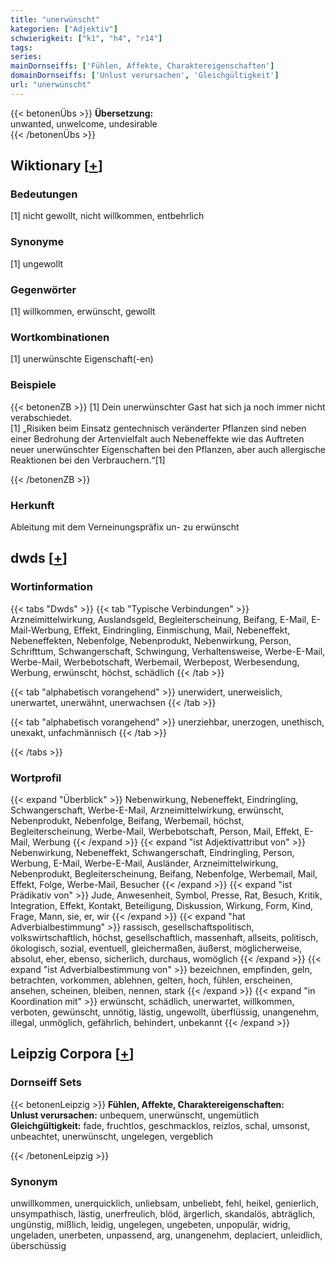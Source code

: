 ```yaml
---
title: "unerwünscht"
kategorien: ["Adjektiv"]
schwierigkeit: ["k1", "h4", "r14"]
tags:
series:
mainDornseiffs: ['Fühlen, Affekte, Charaktereigenschaften']
domainDornseiffs: ['Unlust verursachen', 'Gleichgültigkeit']
url: "unerwünscht"
---
```


{{< betonenÜbs >}}
**Übersetzung:**  
unwanted, unwelcome, undesirable  
{{< /betonenÜbs >}}

## Wiktionary [[+](https://de.wiktionary.org/wiki/unerwünscht)]

### Bedeutungen
[1] nicht gewollt, nicht willkommen, entbehrlich  

### Synonyme
[1] ungewollt  

### Gegenwörter
[1] willkommen, erwünscht, gewollt  

### Wortkombinationen
[1] unerwünschte Eigenschaft(-en)  

### Beispiele
{{< betonenZB >}}
[1] Dein unerwünschter Gast hat sich ja noch immer nicht verabschiedet.  
[1] „Risiken beim Einsatz gentechnisch veränderter Pflanzen sind neben einer Bedrohung der Artenvielfalt auch Nebeneffekte wie das Auftreten neuer unerwünschter Eigenschaften bei den Pflanzen, aber auch allergische Reaktionen bei den Verbrauchern.“[1]  

{{< /betonenZB >}}
### Herkunft
Ableitung mit dem Verneinungspräfix un- zu erwünscht  



## dwds [[+](https://www.dwds.de/wb/unerwünscht)]

### Wortinformation
{{< tabs "Dwds" >}}
{{< tab "Typische Verbindungen" >}}
Arzneimittelwirkung, Auslandsgeld, Begleiterscheinung, Beifang, E-Mail, E-Mail-Werbung, Effekt, Eindringling, Einmischung, Mail, Nebeneffekt, Nebeneffekten, Nebenfolge, Nebenprodukt, Nebenwirkung, Person, Schrifttum, Schwangerschaft, Schwingung, Verhaltensweise, Werbe-E-Mail, Werbe-Mail, Werbebotschaft, Werbemail, Werbepost, Werbesendung, Werbung, erwünscht, höchst, schädlich
{{< /tab >}}

{{< tab "alphabetisch vorangehend" >}}
unerwidert, unerweislich, unerwartet, unerwähnt, unerwachsen
{{< /tab >}}

{{< tab "alphabetisch vorangehend" >}}
unerziehbar, unerzogen, unethisch, unexakt, unfachmännisch
{{< /tab >}}

{{< /tabs >}}

### Wortprofil
{{< expand "Überblick" >}} Nebenwirkung, Nebeneffekt, Eindringling, Schwangerschaft, Werbe-E-Mail, Arzneimittelwirkung, erwünscht, Nebenprodukt, Nebenfolge, Beifang, Werbemail, höchst, Begleiterscheinung, Werbe-Mail, Werbebotschaft, Person, Mail, Effekt, E-Mail, Werbung {{< /expand >}}
{{< expand "ist Adjektivattribut von" >}} Nebenwirkung, Nebeneffekt, Schwangerschaft, Eindringling, Person, Werbung, E-Mail, Werbe-E-Mail, Ausländer, Arzneimittelwirkung, Nebenprodukt, Begleiterscheinung, Beifang, Nebenfolge, Werbemail, Mail, Effekt, Folge, Werbe-Mail, Besucher {{< /expand >}}
{{< expand "ist Prädikativ von" >}} Jude, Anwesenheit, Symbol, Presse, Rat, Besuch, Kritik, Integration, Effekt, Kontakt, Beteiligung, Diskussion, Wirkung, Form, Kind, Frage, Mann, sie, er, wir {{< /expand >}}
{{< expand "hat Adverbialbestimmung" >}} rassisch, gesellschaftspolitisch, volkswirtschaftlich, höchst, gesellschaftlich, massenhaft, allseits, politisch, ökologisch, sozial, eventuell, gleichermaßen, äußerst, möglicherweise, absolut, eher, ebenso, sicherlich, durchaus, womöglich {{< /expand >}}
{{< expand "ist Adverbialbestimmung von" >}} bezeichnen, empfinden, geln, betrachten, vorkommen, ablehnen, gelten, hoch, fühlen, erscheinen, ansehen, scheinen, bleiben, nennen, stark {{< /expand >}}
{{< expand "in Koordination mit" >}} erwünscht, schädlich, unerwartet, willkommen, verboten, gewünscht, unnötig, lästig, ungewollt, überflüssig, unangenehm, illegal, unmöglich, gefährlich, behindert, unbekannt {{< /expand >}}

## Leipzig Corpora [[+](https://corpora.uni-leipzig.de/en/res?word=unerwünscht&corpusId=deu_newscrawl-public_2018)]

### Dornseiff Sets
{{< betonenLeipzig >}}
**Fühlen, Affekte, Charaktereigenschaften:**  
**Unlust verursachen:** unbequem, unerwünscht, ungemütlich  
**Gleichgültigkeit:** fade, fruchtlos, geschmacklos, reizlos, schal, umsonst, unbeachtet, unerwünscht, ungelegen, vergeblich  

{{< /betonenLeipzig >}}

### Synonym
unwillkommen, unerquicklich, unliebsam, unbeliebt, fehl, heikel, genierlich, unsympathisch, lästig, unerfreulich, blöd, ärgerlich, skandalös, abträglich, ungünstig, mißlich, leidig, ungelegen, ungebeten, unpopulär, widrig, ungeladen, unerbeten, unpassend, arg, unangenehm, deplaciert, unleidlich, überschüssig

